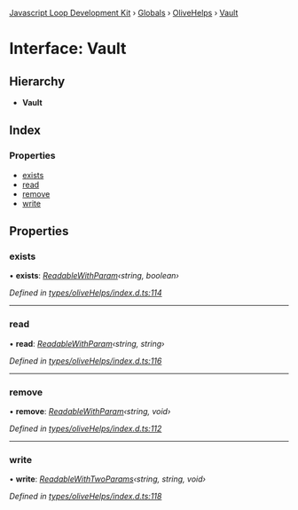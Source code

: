 [Javascript Loop Development Kit](../README.md) › [Globals](../globals.md) › [OliveHelps](../modules/olivehelps.md) › [Vault](olivehelps.vault.md)

# Interface: Vault

## Hierarchy

* **Vault**

## Index

### Properties

* [exists](olivehelps.vault.md#exists)
* [read](olivehelps.vault.md#read)
* [remove](olivehelps.vault.md#remove)
* [write](olivehelps.vault.md#write)

## Properties

###  exists

• **exists**: *[ReadableWithParam](../modules/olivehelps.md#readablewithparam)‹string, boolean›*

*Defined in [types/oliveHelps/index.d.ts:114](https://github.com/open-olive/loop-development-kit/blob/ba5f0aac/ldk/javascript/src/types/oliveHelps/index.d.ts#L114)*

___

###  read

• **read**: *[ReadableWithParam](../modules/olivehelps.md#readablewithparam)‹string, string›*

*Defined in [types/oliveHelps/index.d.ts:116](https://github.com/open-olive/loop-development-kit/blob/ba5f0aac/ldk/javascript/src/types/oliveHelps/index.d.ts#L116)*

___

###  remove

• **remove**: *[ReadableWithParam](../modules/olivehelps.md#readablewithparam)‹string, void›*

*Defined in [types/oliveHelps/index.d.ts:112](https://github.com/open-olive/loop-development-kit/blob/ba5f0aac/ldk/javascript/src/types/oliveHelps/index.d.ts#L112)*

___

###  write

• **write**: *[ReadableWithTwoParams](../modules/olivehelps.md#readablewithtwoparams)‹string, string, void›*

*Defined in [types/oliveHelps/index.d.ts:118](https://github.com/open-olive/loop-development-kit/blob/ba5f0aac/ldk/javascript/src/types/oliveHelps/index.d.ts#L118)*

